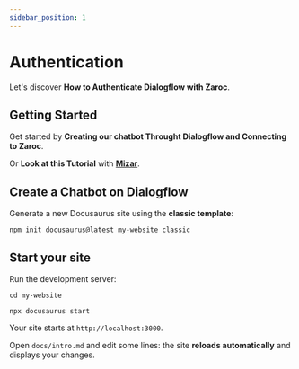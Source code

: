 ```yaml
---
sidebar_position: 1
---
```


# Authentication

Let's discover **How to Authenticate Dialogflow with Zaroc**.

## Getting Started

Get started by **Creating our chatbot Throught Dialogflow and Connecting to Zaroc**.

Or **Look at this Tutorial** with **[Mizar](https://zaroc.netlify.app)**.

## Create a Chatbot on Dialogflow

Generate a new Docusaurus site using the **classic template**:

```shell
npm init docusaurus@latest my-website classic
```

## Start your site

Run the development server:

```shell
cd my-website

npx docusaurus start
```

Your site starts at `http://localhost:3000`.

Open `docs/intro.md` and edit some lines: the site **reloads automatically** and displays your changes.
